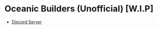 # Oceanic Builders (Unofficial) [W.I.P]

- [Discord Server][discord_server_url]

[discord_server_url]: https://discord.gg/gud55BjNFC
